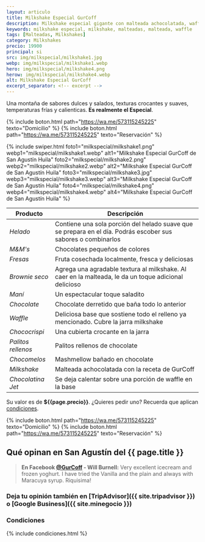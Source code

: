 ```yaml
---
layout: articulo
title: Milkshake Especial GurCoff
description: Milkshake especial gigante con malteada achocolatada, waffle, fresas, maní, chocolates y helado
keywords: milkshake especial, milkshake, malteadas, malteada, waffle
tags: [Malteadas, Milkshakes]
category: Milkshakes
precio: 19900
principal: si
src: img/milkspecial/milkshake1.jpg
webp: img/milkspecial/milkshake1.webp
hero: img/milkspecial/milkshake4.png
herow: img/milkspecial/milkshake4.webp
alt: Milkshake Especial GurCoff
excerpt_separator: <!-- excerpt -->
---
```

Una montaña de sabores dulces y salados, texturas crocantes y suaves, temperaturas frías y calienticas. **Es realmente el Especial**.

<!-- excerpt -->

{% include boton.html path="https://wa.me/573115245225" texto="Domicilio" %} {% include boton.html path="https://wa.me/573115245225" texto="Reservación" %}

{% include swiper.html foto1="milkspecial/milkshake1.png" webp1="milkspecial/milkshake1.webp" alt1="Milkshake Especial GurCoff de San Agustín Huila" foto2="milkspecial/milkshake2.png" webp2="milkspecial/milkshake2.webp" alt2="Milkshake Especial GurCoff de San Agustín Huila" foto3="milkspecial/milkshake3.jpg" webp3="milkspecial/milkshake3.webp" alt3="Milkshake Especial GurCoff de San Agustín Huila" foto4="milkspecial/milkshake4.png" webp4="milkspecial/milkshake4.webp" alt4="Milkshake Especial GurCoff de San Agustín Huila" %}

| Producto | Descripción |
| ----------- | ------ |
| *Helado* | Contiene una sola porción del helado suave que se prepara en el día. Podrás escober sus sabores o combinarlos |
| *M&M's* | Chocolates pequeños de colores |
| *Fresas* | Fruta cosechada localmente, fresca y deliciosas |
| *Brownie seco* | Agrega una agradable textura al milkshake. Al caer en la malteada, le da un toque adicional delicioso |
| *Maní* | Un espectacular toque saladito |
| *Chocolate* | Chocolate derretido que baña todo lo anterior |
| *Waffle* | Deliciosa base que sostiene todo el relleno ya mencionado. Cubre la jarra milkshake |
| *Chococrispi* | Una cubierta crocante en la jarra |
| *Palitos rellenos* | Palitos rellenos de chocolate |
| *Chocomelos* | Mashmellow bañado en chocolate |
| *Milkshake* | Malteada achocolatada con la receta de GurCoff |
| *Chocolatina Jet* | Se deja calentar sobre una porción de waffle en la base |

Su valor es de **${{page.precio}}**. ¿Quieres pedir uno? Recuerda que aplican [condiciones]({{site.baseurl}}#condiciones).

{% include boton.html path="https://wa.me/573115245225" texto="Domicilio" %} {% include boton.html path="https://wa.me/573115245225" texto="Reservación" %}

## Qué opinan en San Agustín del {{ page.title }}

> **En Facebook [@GurCoff]({{site.facebook}}) - Will Burnell:** Very excellent icecream and frozen yoghurt. I have tried the Vanilla and the plain and always with Maracuya syrup. Riquisima!

### Deja tu opinión también en [TripAdvisor]({{ site.tripadvisor }}) o [Google Business]({{ site.minegocio }})

### Condiciones

{% include condiciones.html %}
